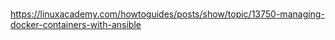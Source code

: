 #

https://linuxacademy.com/howtoguides/posts/show/topic/13750-managing-docker-containers-with-ansible
